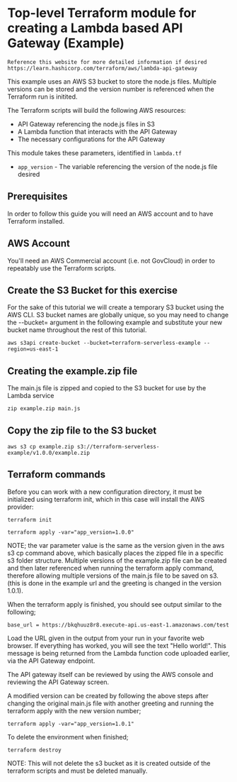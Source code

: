 # Top-level Terraform module for creating a Lambda based API Gateway (Example)

    Reference this website for more detailed information if desired
    https://learn.hashicorp.com/terraform/aws/lambda-api-gateway

This example uses an AWS S3 bucket to store the node.js files.  Multiple versions can be stored and the version number is referenced when the Terraform run is initited.


The Terraform scripts will build the following AWS resources:
* API Gateway referencing the node.js files in S3
* A Lambda function that interacts with the API Gateway
* The necessary configurations for the API Gateway

This module takes these parameters, identified in `lambda.tf`
* `app_version` - The variable referencing the version of the node.js file desired

## Prerequisites

In order to follow this guide you will need an AWS account and to have Terraform installed.

## AWS Account

You'll need an AWS Commercial account (i.e. not GovCloud) in order to repeatably use the Terraform scripts. 

## Create the S3 Bucket for this exercise
For the sake of this tutorial we will create a temporary S3 bucket using the AWS CLI. S3 bucket names are globally unique, so you may need to change the --bucket= argument in the following example and substitute your new bucket name throughout the rest of this tutorial.

    aws s3api create-bucket --bucket=terraform-serverless-example --region=us-east-1

## Creating the example.zip file
The main.js file is zipped and copied to the S3 bucket for use by the Lambda service

    zip example.zip main.js

## Copy the zip file to the S3 bucket

    aws s3 cp example.zip s3://terraform-serverless-example/v1.0.0/example.zip

## Terraform commands
Before you can work with a new configuration directory, it must be initialized using terraform init, which in this case will install the AWS provider:

    terraform init  

    terraform apply -var="app_version=1.0.0"

NOTE; the var parameter value is the same as the version given in the aws s3 cp command above, which basically places the zipped file in a specific s3 folder structure.  Multiple versions of the example.zip file can be created and then later referenced when running the terraform apply command, therefore allowing multiple versions of the main.js file to be saved on s3.  (this is done in the example url and the greeting is changed in the version 1.0.1).


When the terraform apply is finished, you should see output similar to the following;
    
    base_url = https://bkqhuuz8r8.execute-api.us-east-1.amazonaws.com/test

Load the URL given in the output from your run in your favorite web browser. If everything has worked, you will see the text "Hello world!". This message is being returned from the Lambda function code uploaded earlier, via the API Gateway endpoint.

The API gateway itself can be reviewed by using the AWS console and reviewing the API Gateway screen.


A modified version can be created by following the above steps after changing the original main.js file with another greeting and running the terraform apply with the new version number;
    
    terraform apply -var="app_version=1.0.1"


To delete the environment when finished;

    terraform destroy

NOTE: This will not delete the s3 bucket as it is created outside of the terraform scripts and must be deleted manually.
